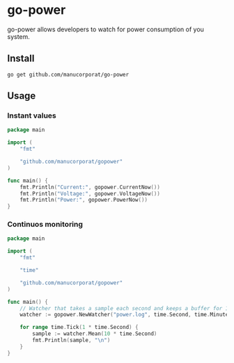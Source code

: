 # go-power
go-power allows developers to watch for power consumption of you system.

## Install

```
go get github.com/manucorporat/go-power
```

## Usage

### Instant values

```go
package main

import (
	"fmt"

	"github.com/manucorporat/gopower"
)

func main() {
	fmt.Println("Current:", gopower.CurrentNow())
	fmt.Println("Voltage:", gopower.VoltageNow())
	fmt.Println("Power:", gopower.PowerNow())
}
```

### Continuos monitoring

```go
package main

import (
	"fmt"

	"time"

	"github.com/manucorporat/gopower"
)

func main() {
	// Watcher that takes a sample each second and keeps a buffer for 1 minute.
	watcher := gopower.NewWatcher("power.log", time.Second, time.Minute)

	for range time.Tick(1 * time.Second) {
		sample := watcher.Mean(10 * time.Second)
		fmt.Println(sample, "\n")
	}
}

```

